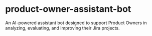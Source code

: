 # product-owner-assistant-bot
An AI-powered assistant bot designed to support Product Owners in analyzing, evaluating, and improving their Jira projects.
